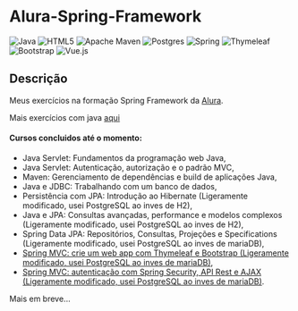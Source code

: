 # Alura-Spring-Framework
![Java](https://img.shields.io/badge/java-%23ED8B00.svg?style=for-the-badge&logo=java&logoColor=white)
![HTML5](https://img.shields.io/badge/html5-%23E34F26.svg?style=for-the-badge&logo=html5&logoColor=white)
![Apache Maven](https://img.shields.io/badge/Apache%20Maven-C71A36?style=for-the-badge&logo=Apache%20Maven&logoColor=white)
![Postgres](https://img.shields.io/badge/postgres-%23316192.svg?style=for-the-badge&logo=postgresql&logoColor=white)
![Spring](https://img.shields.io/badge/spring-%236DB33F.svg?style=for-the-badge&logo=spring&logoColor=white)
![Thymeleaf](https://img.shields.io/badge/Thymeleaf-%23005C0F.svg?style=for-the-badge&logo=Thymeleaf&logoColor=white)
![Bootstrap](https://img.shields.io/badge/bootstrap-%23563D7C.svg?style=for-the-badge&logo=bootstrap&logoColor=white)
![Vue.js](https://img.shields.io/badge/vuejs-%2335495e.svg?style=for-the-badge&logo=vuedotjs&logoColor=%234FC08D)

## Descrição

Meus exercícios na formação Spring Framework da [Alura](https://www.alura.com.br/ "Go to Alura").

Mais exercícios com java [aqui](https://github.com/PedroVCorsino/Alura-Java-e-Orientacao-a-Objeto "Go to Alura-Java-e-Orientacao-a-Objeto")
#### Cursos concluidos até o momento:
- Java Servlet: Fundamentos da programação web Java,
- Java Servlet: Autenticação, autorização e o padrão MVC,
- Maven: Gerenciamento de dependências e build de aplicações Java,
- Java e JDBC: Trabalhando com um banco de dados,
- Persistência com JPA: Introdução ao Hibernate (Ligeramente modificado, usei PostgreSQL ao inves de H2),
- Java e JPA: Consultas avançadas, performance e modelos complexos (Ligeramente modificado, usei PostgreSQL ao inves de H2),
- Spring Data JPA: Repositórios, Consultas, Projeções e Specifications (Ligeramente modificado, usei PostgreSQL ao inves de mariaDB),
- [Spring MVC: crie um web app com Thymeleaf e Bootstrap (Ligeramente modificado, usei PostgreSQL ao inves de mariaDB)](https://github.com/PedroVCorsino/Mudi_Original "Go to Mudi_Original Repository"),
- [Spring MVC: autenticação com Spring Security, API Rest e AJAX (Ligeramente modificado, usei PostgreSQL ao inves de mariaDB)](https://github.com/PedroVCorsino/Mudi_Avancado "Go to Mudi_Avancado Repository").

Mais em breve...
